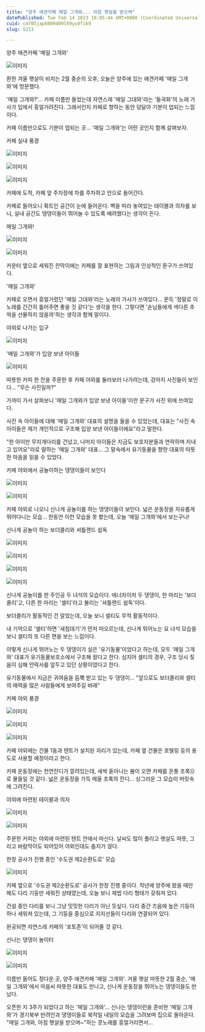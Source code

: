 ```yaml
---
title: "양주 애견카페 매일 그개와... 아침 햇살을 받으며"
datePublished: Tue Feb 14 2023 18:05:44 GMT+0000 (Coordinated Universal Time)
cuid: cm705jap6000409l69yu9fik9
slug: 5213

---
```



양주 애견카페 '매일 그개와'

![이미지](https://cdn.hashnode.com/res/hashnode/image/upload/v1739258340199/1fbb171a-cd54-4f31-b8a9-bda3f6e178fd.jpeg)

환한 겨울 햇살이 비치는 2월 중순의 오후, 오늘은 양주에 있는 애견카페 '매일 그개와'에 방문했다.

'매일 그개와?'... 카페 이름만 들었는데 자연스레 '매일 그대와'라는 '들국화'의 노래 가사가 입에서 흥얼거려진다. 그래서인지 카페로 향하는 동안 덩달아 기분이 업되는 느낌이다.

카페 이름만으로도 기분이 업되는 곳... '매일 그개와'는 어떤 곳인지 함께 살펴보자.

카페 실내 풍경

![이미지](https://cdn.hashnode.com/res/hashnode/image/upload/v1739258342268/e25f3943-c2a7-4e2a-a8a4-1072ddc9ee3c.jpeg)

![이미지](https://cdn.hashnode.com/res/hashnode/image/upload/v1739258344045/355f6745-bfb3-4bc9-8786-75165679ebb2.jpeg)

![이미지](https://cdn.hashnode.com/res/hashnode/image/upload/v1739258346210/c1a4c364-00e9-46b2-9fb6-3765718ac6fe.jpeg)

카페에 도착, 카페 앞 주차장에 차를 주차하고 안으로 들어간다.

카페로 들어오니 확트인 공간이 눈에 들어온다. 벽을 따라 놓여있는 테이블과 의자를 보니, 실내 공간도 댕댕이들이 뛰어놀 수 있도록 배려했다는 생각이 든다.

매일 그개와!

![이미지](https://cdn.hashnode.com/res/hashnode/image/upload/v1739258348124/a7d8aec1-42a9-45d5-b03e-1fac79572461.jpeg)

![이미지](https://cdn.hashnode.com/res/hashnode/image/upload/v1739258349850/739990bb-c5ba-423c-8790-16e3b0b2a949.jpeg)

카운터 옆으로 세워진 칸막이에는 카페를 잘 표현하는 그림과 인상적인 문구가 쓰여있다.

'매일 그개와'

카페로 오면서 흥얼거렸던 '매일 그대와'라는 노래의 가사가 쓰여있다... 문득 '정말로 이 노래를 간간히 틀어주면 좋을 것 같다'는 생각을 한다. 그렇다면 '손님들에게 색다른 추억을 선물하지 않을까'하는 생각과 함께 말이다.

야외로 나가는 입구

![이미지](https://cdn.hashnode.com/res/hashnode/image/upload/v1739258351679/860c1263-18be-45d9-9613-fdc5e300ab5c.jpeg)

'매일 그개와'가 입양 보낸 아이들

![이미지](https://cdn.hashnode.com/res/hashnode/image/upload/v1739258353854/a7682466-0753-4c5e-abb2-f0b3304257d3.jpeg)

따뜻한 커피 한 잔을 주문한 후 카페 야외를 둘러보러 나가려는데, 강아지 사진들이 보인다... "무슨 사진일까?"

가까이 가서 살펴보니 '매일 그개와가 입양 보낸 아이들'이란 문구가 사진 위에 쓰여있다.

사진 속 아이들에 대해 '매일 그개와' 대표의 설명을 들을 수 있었는데, 대표는 "사진 속 아이들은 제가 개인적으로 구조해 입양 보낸 아이들이에요"라고 말한다.

"한 아이만 무지개다리를 건넜고, 나머지 아이들은 지금도 보호자분들과 연락하며 지내고 있어요"라로 말하는 '매일 그개와' 대표... 그 말속에서 유기동물을 향한 대표의 따뜻한 마음을 읽을 수 있었다.

카페 야외에서 공놀이하는 댕댕이들이 보인다

![이미지](https://cdn.hashnode.com/res/hashnode/image/upload/v1739258356091/381ee2da-abb4-4611-8f31-022530d6fb00.jpeg)

![이미지](https://cdn.hashnode.com/res/hashnode/image/upload/v1739258358026/182b2da1-1b82-4b9a-be74-1fae63391b72.jpeg)

카페 야외로 나오니 신나게 공놀이를 하는 댕댕이들이 보인다. 넓은 운동장을 자유롭게 뛰어다니는 모습... 한동안 이런 모습을 못 봤는데, 오늘 '매일 그개와'에서 보는구나!

신나게 공놀이 하는 보더콜리와 셔틀랜드 쉽독

![이미지](https://cdn.hashnode.com/res/hashnode/image/upload/v1739258360146/392caa82-8439-4eaa-951e-cdddc05f06ab.jpeg)

![이미지](https://cdn.hashnode.com/res/hashnode/image/upload/v1739258362108/576ea621-c9b1-4160-abbd-1063227ead9e.jpeg)

![이미지](https://cdn.hashnode.com/res/hashnode/image/upload/v1739258364144/b0f7a40e-7264-4985-9367-9486cbaf17b0.jpeg)

![이미지](https://cdn.hashnode.com/res/hashnode/image/upload/v1739258366332/c2f4e17b-35c6-4aa7-81fe-4ad1885ea732.jpeg)

신나게 공놀이를 한 주인공 두 녀석의 모습이다. 에너자이저 두 댕댕이, 한 마리는 '보더콜리'고, 다른 한 마리는 '셀티'라고 불리는 '셔틀랜드 쉽독'이다.

보더콜리가 활동적인 건 알았는데, 오늘 보니 셀티도 무척 활동적이다.

내 기억으로 '셀티'하면 '새침데기'가 먼저 떠오르는데, 신나게 뛰어노는 요 녀석 모습을 보니 셀티의 또 다른 면을 보는 느낌이다.

이렇게 신나게 뛰어노는 두 댕댕이가 실은 '유기동물'이었다고 하는데, 모두 '매일 그개와' 대표가 유기동물보호소에서 구조해 왔다고 한다. 심지어 셀티의 경우, 구조 당시 짖음이 심해 안락사를 앞두고 있던 상황이었다고 한다.

유기동물에서 지금은 귀여움을 듬뿍 받고 있는 두 댕댕이... "앞으로도 보더콜리와 셀티의 매력을 많은 사람들에게 보여주길 바래"

카페 야외 풍경

![이미지](https://cdn.hashnode.com/res/hashnode/image/upload/v1739258368315/84ce91bc-90d9-4ecc-a77b-9a30c5168900.jpeg)

![이미지](https://cdn.hashnode.com/res/hashnode/image/upload/v1739258370755/f85f433c-a4b5-4f71-9d08-f0a297c3ce2e.jpeg)

![이미지](https://cdn.hashnode.com/res/hashnode/image/upload/v1739258373267/dad8b359-4b0a-456c-8c59-1888caadb99c.jpeg)

카페 야외에는 건물 1동과 텐트가 설치된 자리가 있는데, 카페 옆 건물은 호텔링 등의 용도로 사용할 예정이라고 한다.

카페 운동장에는 천연잔디가 깔려있는데, 새싹 돋아나는 봄이 오면 카페를 온통 초록으로 물들일 것 같다. 넓은 운동장을 가득 메울 초록의 잔디... 싱그러운 그 모습이 머릿속에 그려진다.

야외에 마련된 테이블과 의자

![이미지](https://cdn.hashnode.com/res/hashnode/image/upload/v1739258375504/ef746746-1b7e-4bf4-b5ec-be2937147377.jpeg)

![이미지](https://cdn.hashnode.com/res/hashnode/image/upload/v1739258377487/fab7db76-2c14-49fe-858a-870766c62865.jpeg)

주문한 커피는 야외에 마련된 텐트 안에서 마신다. 날씨도 많이 풀리고 햇살도 따뜻, 그리고 바람막이도 되어있어 야외인데도 춥지가 않다.

한창 공사가 진행 중인 '수도권 제2순환도로' 모습

![이미지](https://cdn.hashnode.com/res/hashnode/image/upload/v1739258379447/516986fd-a4f0-41a2-9083-87a13d0dd282.jpeg)

카페 옆으로 '수도권 제2순환도로' 공사가 한창 진행 중이다. 작년에 양주에 왔을 때만 해도 다리 기둥만 세워진 상태였는데, 오늘 보니 제법 다리 형태가 갖춰져 있다.

건설 중인 다리를 보니 그냥 밋밋한 다리가 아닌 듯싶다. 다리 중간 즈음에 높은 기둥이 하나 세워져 있는데, 그 기둥을 중심으로 지지선들이 다리와 연결되어 있다.

완공되면 자연스레 카페의 '포토존'이 되어줄 것 같다.

신나는 댕댕이 놀이터

![이미지](https://cdn.hashnode.com/res/hashnode/image/upload/v1739258381233/fe6f4ee3-2d46-4d32-aefa-cf68b8b1cd51.jpeg)

![이미지](https://cdn.hashnode.com/res/hashnode/image/upload/v1739258383457/3187f2d4-ec5a-41e4-afcf-cae1d69b855e.jpeg)

이름만 들어도 정다운 곳, 양주 애견카페 '매일 그개와'. 겨울 햇살 따뜻한 2월 중순, '매일 그개와'에서 마음씨 따뜻한 대표도 만나고, 신나게 운동장을 뛰어노는 댕댕이들도 만났다.

오픈한 지 3주가 되었다고 하는 '매일 그개와'... 신나는 댕댕이런을 준비한 '매일 그개와'가 경기북부 반려인과 댕댕이들로 북적일 내일의 모습을 그려보며 집으로 돌아온다. "매일 그개와, 아침 햇살을 받으며~"하는 콧노래를 흥얼거리면서...